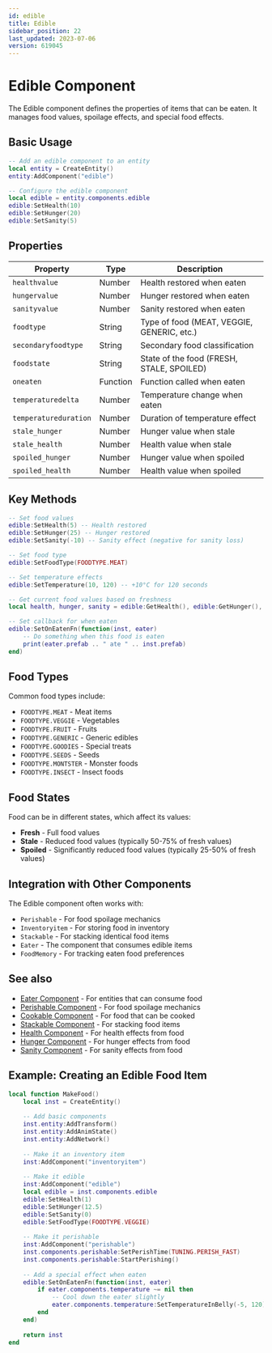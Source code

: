 ```yaml
---
id: edible
title: Edible
sidebar_position: 22
last_updated: 2023-07-06
version: 619045
---
```


# Edible Component

The Edible component defines the properties of items that can be eaten. It manages food values, spoilage effects, and special food effects.

## Basic Usage

```lua
-- Add an edible component to an entity
local entity = CreateEntity()
entity:AddComponent("edible")

-- Configure the edible component
local edible = entity.components.edible
edible:SetHealth(10)
edible:SetHunger(20)
edible:SetSanity(5)
```

## Properties

| Property | Type | Description |
|----------|------|-------------|
| `healthvalue` | Number | Health restored when eaten |
| `hungervalue` | Number | Hunger restored when eaten |
| `sanityvalue` | Number | Sanity restored when eaten |
| `foodtype` | String | Type of food (MEAT, VEGGIE, GENERIC, etc.) |
| `secondaryfoodtype` | String | Secondary food classification |
| `foodstate` | String | State of the food (FRESH, STALE, SPOILED) |
| `oneaten` | Function | Function called when eaten |
| `temperaturedelta` | Number | Temperature change when eaten |
| `temperatureduration` | Number | Duration of temperature effect |
| `stale_hunger` | Number | Hunger value when stale |
| `stale_health` | Number | Health value when stale |
| `spoiled_hunger` | Number | Hunger value when spoiled |
| `spoiled_health` | Number | Health value when spoiled |

## Key Methods

```lua
-- Set food values
edible:SetHealth(5) -- Health restored
edible:SetHunger(25) -- Hunger restored
edible:SetSanity(-10) -- Sanity effect (negative for sanity loss)

-- Set food type
edible:SetFoodType(FOODTYPE.MEAT)

-- Set temperature effects
edible:SetTemperature(10, 120) -- +10°C for 120 seconds

-- Get current food values based on freshness
local health, hunger, sanity = edible:GetHealth(), edible:GetHunger(), edible:GetSanity()

-- Set callback for when eaten
edible:SetOnEatenFn(function(inst, eater)
    -- Do something when this food is eaten
    print(eater.prefab .. " ate " .. inst.prefab)
end)
```

## Food Types

Common food types include:

- `FOODTYPE.MEAT` - Meat items
- `FOODTYPE.VEGGIE` - Vegetables
- `FOODTYPE.FRUIT` - Fruits
- `FOODTYPE.GENERIC` - Generic edibles
- `FOODTYPE.GOODIES` - Special treats
- `FOODTYPE.SEEDS` - Seeds
- `FOODTYPE.MONTSTER` - Monster foods
- `FOODTYPE.INSECT` - Insect foods

## Food States

Food can be in different states, which affect its values:

- **Fresh** - Full food values
- **Stale** - Reduced food values (typically 50-75% of fresh values)
- **Spoiled** - Significantly reduced food values (typically 25-50% of fresh values)

## Integration with Other Components

The Edible component often works with:

- `Perishable` - For food spoilage mechanics
- `Inventoryitem` - For storing food in inventory
- `Stackable` - For stacking identical food items
- `Eater` - The component that consumes edible items
- `FoodMemory` - For tracking eaten food preferences

## See also

- [Eater Component](eater.md) - For entities that can consume food
- [Perishable Component](perishable.md) - For food spoilage mechanics
- [Cookable Component](cookable.md) - For food that can be cooked
- [Stackable Component](stackable.md) - For stacking food items
- [Health Component](health.md) - For health effects from food
- [Hunger Component](hunger.md) - For hunger effects from food
- [Sanity Component](sanity.md) - For sanity effects from food

## Example: Creating an Edible Food Item

```lua
local function MakeFood()
    local inst = CreateEntity()
    
    -- Add basic components
    inst.entity:AddTransform()
    inst.entity:AddAnimState()
    inst.entity:AddNetwork()
    
    -- Make it an inventory item
    inst:AddComponent("inventoryitem")
    
    -- Make it edible
    inst:AddComponent("edible")
    local edible = inst.components.edible
    edible:SetHealth(1)
    edible:SetHunger(12.5)
    edible:SetSanity(0)
    edible:SetFoodType(FOODTYPE.VEGGIE)
    
    -- Make it perishable
    inst:AddComponent("perishable")
    inst.components.perishable:SetPerishTime(TUNING.PERISH_FAST)
    inst.components.perishable:StartPerishing()
    
    -- Add a special effect when eaten
    edible:SetOnEatenFn(function(inst, eater)
        if eater.components.temperature ~= nil then
            -- Cool down the eater slightly
            eater.components.temperature:SetTemperatureInBelly(-5, 120)
        end
    end)
    
    return inst
end 
